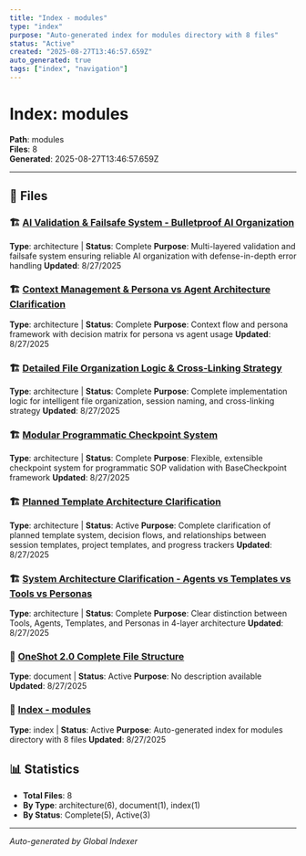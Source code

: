```yaml
---
title: "Index - modules"
type: "index"
purpose: "Auto-generated index for modules directory with 8 files"
status: "Active"
created: "2025-08-27T13:46:57.659Z"
auto_generated: true
tags: ["index", "navigation"]
---
```


# Index: modules

**Path**: modules  
**Files**: 8  
**Generated**: 2025-08-27T13:46:57.659Z  

---
## 📄 Files

### 🏗️ [AI Validation & Failsafe System - Bulletproof AI Organization](./AI_Validation_and_Failsafe_System.md)
**Type**: architecture | **Status**: Complete
**Purpose**: Multi-layered validation and failsafe system ensuring reliable AI organization with defense-in-depth error handling
**Updated**: 8/27/2025

### 🏗️ [Context Management & Persona vs Agent Architecture Clarification](./CONTEXT_MANAGEMENT_AND_PERSONA_ARCHITECTURE.md)
**Type**: architecture | **Status**: Complete
**Purpose**: Context flow and persona framework with decision matrix for persona vs agent usage
**Updated**: 8/27/2025

### 🏗️ [Detailed File Organization Logic & Cross-Linking Strategy](./Detailed_File_Organization_Logic.md)
**Type**: architecture | **Status**: Complete
**Purpose**: Complete implementation logic for intelligent file organization, session naming, and cross-linking strategy
**Updated**: 8/27/2025

### 🏗️ [Modular Programmatic Checkpoint System](./Modular_Checkpoint_System.md)
**Type**: architecture | **Status**: Complete
**Purpose**: Flexible, extensible checkpoint system for programmatic SOP validation with BaseCheckpoint framework
**Updated**: 8/27/2025

### 🏗️ [Planned Template Architecture Clarification](./Planned_Template_Architecture_Clarification.md)
**Type**: architecture | **Status**: Active
**Purpose**: Complete clarification of planned template system, decision flows, and relationships between session templates, project templates, and progress trackers
**Updated**: 8/27/2025

### 🏗️ [System Architecture Clarification - Agents vs Templates vs Tools vs Personas](./SYSTEM_ARCHITECTURE_CLARIFICATION.md)
**Type**: architecture | **Status**: Complete
**Purpose**: Clear distinction between Tools, Agents, Templates, and Personas in 4-layer architecture
**Updated**: 8/27/2025

### 📖 [OneShot 2.0 Complete File Structure](./OneShot_2.0_Complete_File_Structure.md)
**Type**: document | **Status**: Active
**Purpose**: No description available
**Updated**: 8/27/2025

### 📇 [Index - modules](./INDEX.md)
**Type**: index | **Status**: Active
**Purpose**: Auto-generated index for modules directory with 8 files
**Updated**: 8/27/2025

## 📊 Statistics

- **Total Files**: 8
- **By Type**: architecture(6), document(1), index(1)
- **By Status**: Complete(5), Active(3)

---

*Auto-generated by Global Indexer*
